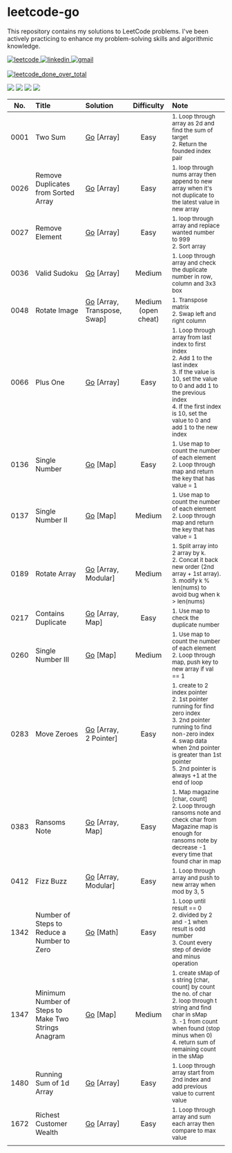# leetcode-go

This repository contains my solutions to LeetCode problems. I've been actively practicing to enhance my problem-solving skills and algorithmic knowledge.

<a href="https://leetcode.com/nongbritee">
  <img alt="leetcode" src="https://img.shields.io/badge/Leetcode-orange?style=for-the-badge&logo=leetcode&logoColor=black"/>
</a>
<a href="https://www.linkedin.com/in/napong-jantaranimi-273983171">
  <img alt="linkedin" src="https://img.shields.io/badge/LinkedIn-0077B5?style=for-the-badge&logo=linkedin&logoColor=white"/> 
 </a> 
<a href="mailto:nongbriteenapong@gmail.com">
  <img alt="gmail" src="https://img.shields.io/badge/Gmail-D14836?style=for-the-badge&logo=gmail&logoColor=white"/>
</a>
<br/>
<br/>
<a href="https://leetcode.com/nongbritee">
  <img alt="leetcode_done_over_total" src="https://img.shields.io/badge/dynamic/json?style=for-the-badge&labelColor=black&color=%23ffa116&label=Solved&query=solved&url=https%3A%2F%2Fleetcode-badge.vercel.app%2Fapi%2Fusers%2Fnongbritee&logo=leetcode&logoColor=yellow"/>
</a>
<br/>

![](https://badges.peiyuan.ch/leetcode/nongbritee/ranking)
![](https://badges.peiyuan.ch/leetcode/nongbritee/solved?difficulty=easy)
![](https://badges.peiyuan.ch/leetcode/nongbritee/solved?difficulty=medium)
![](https://badges.peiyuan.ch/leetcode/nongbritee/solved?difficulty=hard)


| No.  | Title                                               | Solution                                                                                                                                             |     Difficulty      | Note                                                                                                                                                                                                                                                                |
|:----:|:----------------------------------------------------|:-----------------------------------------------------------------------------------------------------------------------------------------------------|:-------------------:|:--------------------------------------------------------------------------------------------------------------------------------------------------------------------------------------------------------------------------------------------------------------------|
| 0001 | Two Sum                                             | [Go](https://github.com/NongBritee/leetcode-go/blob/main/leetcode/0001.Two%20Sum.go) [Array]                                                         |       Easy         | <sub>1. Loop through array as 2d and find the sum of target<br/>2. Return the founded index pair</sub>                                                                                                                                                              |
| 0026 | Remove Duplicates from Sorted Array                 | [Go](https://github.com/NongBritee/leetcode-go/blob/main/leetcode/0026.Remove%20Duplicates%20from%20Sorted%20Array.go) [Array]                       |        Easy	        | <sub>1. loop through nums array then append to new array when it's not duplicate to the latest value in new array</sub>                                                                                                                                             |
| 0027 | Remove Element                                      | [Go](https://github.com/NongBritee/leetcode-go/blob/main/leetcode/0027.Remove%20Element.go) [Array]                                                  |        Easy         | <sub>1. loop through array and replace wanted number to 999<br/> 2. Sort array</sub>                                                                                                                                                                                |
| 0036 | Valid Sudoku                                        | [Go]() [Array] | Medium | <sub>1. Loop through array and check the duplicate number in row, column and 3x3 box</sub>                                                                                                                                                                         |
| 0048 | Rotate Image                                        | [Go](https://github.com/NongBritee/leetcode-go/blob/main/leetcode/0048.Rotate%20Image.go) [Array, Transpose, Swap]                                   | Medium (open cheat) | <sub>1. Transpose matrix<br/> 2. Swap left and right column</sub>                                                                                                                                                                                                   |
| 0066 | Plus One | [Go](https://github.com/NongBritee/leetcode-go/blob/main/leetcode/0066.Plus%20One.go) [Array]                                                        | Easy | <sub>1. Loop through array from last index to first index<br/> 2. Add 1 to the last index<br/> 3. If the value is 10, set the value to 0 and add 1 to the previous index<br/> 4. If the first index is 10, set the value to 0 and add 1 to the new index<br/></sub> |
| 0136 | Single Number                                       | [Go](https://github.com/NongBritee/leetcode-go/blob/main/leetcode/0136.Single%20Number.go) [Map]                                                     |        Easy         | <sub>1. Use map to count the number of each element<br/> 2. Loop through map and return the key that has value = 1</sub>                                                                                                                                            |
| 0137 | Single Number II                                    | [Go](https://github.com/NongBritee/leetcode-go/blob/main/leetcode/0137.Single%20Number%20II.go) [Map]                                                |       Medium        | <sub>1. Use map to count the number of each element<br/> 2. Loop through map and return the key that has value = 1</sub>                                                                                                                                            |
| 0189 | Rotate Array                                        | [Go](https://github.com/NongBritee/leetcode-go/blob/main/leetcode/0189.Rotate%20Array.go) [Array, Modular]                                           |       Medium        | <sub>1. Split array into 2 array by k.<br/> 2. Concat it back new order (2nd array + 1st array).<br/> 3. modify k % len(nums) to avoid bug when k > len(nums)</sub>                                                                                                 |
| 0217 | Contains Duplicate                                  | [Go](https://github.com/NongBritee/leetcode-go/blob/main/leetcode/0217.Contains%20Duplicate.go) [Array, Map]                                         |        Easy         | <sub>1. Use map to check the duplicate number</sub>                                                                                                                                                                                                                 |
| 0260 | Single Number III                                   | [Go](https://github.com/NongBritee/leetcode-go/blob/main/leetcode/0137.Single%20Number%20III.go) [Map]                                               |       Medium        | <sub>1. Use map to count the number of each element<br/> 2. Loop through map, push key to new array if val == 1</sub>                                                                                                                                               |
| 0283 | Move Zeroes                                         | [Go]() [Array, 2 Pointer]                                                                                                                            |       Easy         | <sub>1. create to 2 index pointer<br/> 2. 1st pointer running for find zero index<br/>3. 2nd pointer running to find non-zero index<br/>4. swap data when 2nd pointer is greater than 1st pointer<br/>5. 2nd pointer is always +1 at the end of loop</sub>          |
| 0383 | Ransoms Note                                        | [Go](https://github.com/NongBritee/leetcode-go/blob/main/leetcode/0383.Ransom%20Note.go)  [Array, Map]                                               |        Easy         | <sub>1. Map magazine [char, count] </br>2. Loop through ransoms note and check char from Magazine map is enough for ransoms note by decrease -1 every time that found char in map<br/></sub>                                                                        |
| 0412 | Fizz Buzz                                           | [Go](https://github.com/NongBritee/leetcode-go/blob/main/leetcode/0412.Fizz%20Buzz.go) [Array, Modular]                                              |        Easy         | <sub>1. Loop through array and push to new array when mod by 3, 5</sub>                                                                                                                                                                                             |
| 1342 | Number of Steps to Reduce a Number to Zero          | [Go](https://github.com/NongBritee/leetcode-go/blob/main/leetcode/1342.Number%20of%20Steps%20to%20Reduce%20a%20Number%20to%20Zero.go) [Math]         |        Easy         | <sub>1. Loop until result == 0<br/> 2. divided by 2 and -1 when result is odd number<br/> 3. Count every step of devide and minus operation</sub>                                                                                                                   |
| 1347 | Minimum Number of Steps to Make Two Strings Anagram | [Go](https://github.com/NongBritee/leetcode-go/blob/main/leetcode/1347.Minimum%20Number%20of%20Steps%20to%20Make%20Two%20Strings%20Anagram.go) [Map] |       Medium        | <sub>1. create sMap of s string [char, count] by count the no. of char<br/> 2. loop through t string and find char in sMap<br/> 3. -1 from count when found (stop minus when 0)<br/> 4. return sum of remaining count in the sMap</sub>                             |
| 1480 | Running Sum of 1d Array                             | [Go](https://github.com/NongBritee/leetcode-go/blob/main/leetcode/1480.Running%20Sum%20of%201d%20Array.go) [Array]                                   |        Easy         | <sub>1. Loop through array start from 2nd index and add previous value to current value</sub>                                                                                                                                                                       |
| 1672 | Richest Customer Wealth                             | [Go](https://github.com/NongBritee/leetcode-go/blob/main/leetcode/1672.Richest%20Customer%20Wealth.go) [Array]                                       |        Easy         | <sub>1. Loop through array and sum each array then compare to max value</sub>                                                                                                                                                                                       |
|      |                                                     |                                                                                                                                                      |                     |                                                                                                                                                                                                                                                                     |

